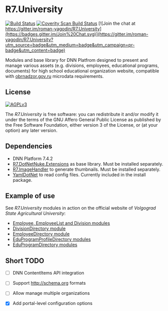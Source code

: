 # R7.University

[![Build Status](https://travis-ci.org/roman-yagodin/R7.University.svg?branch=master)](https://travis-ci.org/roman-yagodin/R7.University)
[![Coverity Scan Build Status](https://scan.coverity.com/projects/7326/badge.svg)](https://scan.coverity.com/projects/roman-yagodin-r7-university)
[![Join the chat at https://gitter.im/roman-yagodin/R7.University](https://badges.gitter.im/Join%20Chat.svg)](https://gitter.im/roman-yagodin/R7.University?utm_source=badge&utm_medium=badge&utm_campaign=pr-badge&utm_content=badge)

Modules and base library for DNN Platfrom designed to present and manage various assets 
(e.g. divisions, employees, educational programs, documents) for high school educational organization website,
compatible with [obrnadzor.gov.ru](http://obrnadzor.gov.ru/microformats) microdata requirements.

## License

[![AGPLv3](https://www.gnu.org/graphics/agplv3-155x51.png)](https://www.gnu.org/licenses/agpl-3.0.html)

The *R7.University* is free software: you can redistribute it and/or modify it under the terms of 
the GNU Affero General Public License as published by the Free Software Foundation, either version 3 of the License, 
or (at your option) any later version.

## Dependencies

- DNN Platform 7.4.2
- [R7.DotNetNuke.Extensions](https://github.com/roman-yagodin/DotNetNuke.Extensions) as base library. Must be installed separately.
- [R7.ImageHandler](https://github.com/roman-yagodin/R7.ImageHandler) to generate thumbnails. Must be installed separately.
- [YamlDotNet](https://github.com/aaubry/YamlDotNet) to read config files. Currently included in the install package.

## Example of use

See *R7.University* modules in action on the official website of *Volgograd State Agricultural University*:

- [Employee, EmployeeList and Division modules](http://www.volgau.com/LinkClick.aspx?link=284)
- [DivisionDirectory module](http://www.volgau.com/sveden/struct)
- [EmployeeDirectory module](http://www.volgau.com/sveden/employees)
- [EduProgramProfileDirectory modules](http://www.volgau.com/sveden/education)
- [EduProgramDirectory modules](http://www.volgau.com/sveden/edustandarts)

## Short TODO

- [ ] DNN ContentItems API integration
- [ ] Support http://schema.org formats
- [ ] Allow manage multiple organizations
- [x] Add portal-level configuration options

